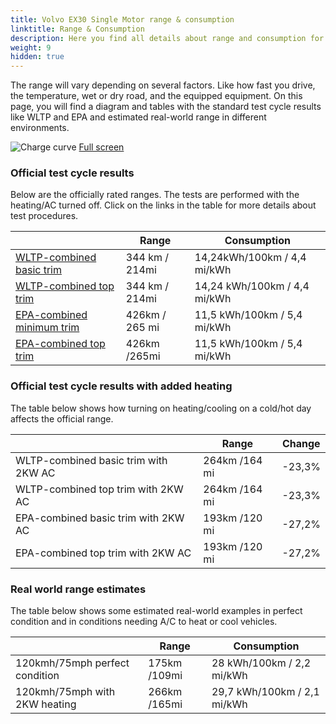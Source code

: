 ```yaml
---
title: Volvo EX30 Single Motor range & consumption
linktitle: Range & Consumption
description: Here you find all details about range and consumption for Volvo EX30 Single Motor.
weight: 9
hidden: true
---
```

<!-- markdownlint-disable MD033 -->
<object type="image/svg+xml" data="../modelnavigation.svg"></object>

The range will vary depending on several factors. Like how fast you drive, the temperature, wet or dry road, and the equipped equipment. On this page, you will find a diagram and tables with the standard test cycle results like WLTP and EPA and estimated real-world range in different environments. 

![Charge curve](../range.svg  "Range information")
[Full screen](../range.svg)

### Official test cycle results

Below are the officially rated ranges. The tests are performed with the heating/AC turned off. Click on the links in the table for more details about test procedures. 

| | Range  | Consumption  |
|----|-----|------|
| [WLTP-combined basic trim](../../../../../guides/understandingrange/wltp/) | 344 km / 214mi |14,24kWh/100km / 4,4 mi/kWh | 
| [WLTP-combined top trim](../../../../../guides/understandingrange/wltp/) | 344 km / 214mi | 14,24 kWh/100km / 4,4 mi/kWh | 
| [EPA-combined minimum trim](../../../../../guides/understandingrange/epa/) | 426km / 265 mi| 11,5 kWh/100km / 5,4 mi/kWh |
| [EPA-combined top trim](../../../../../guides/understandingrange/epa/) | 426km /265mi| 11,5 kWh/100km / 5,4 mi/kWh  |

### Official test cycle results with added heating

The table below shows how turning on heating/cooling on a cold/hot day affects the official range. 

| | Range  | Change  |
|----|-----|------|
| WLTP-combined basic trim with 2KW AC | 264km /164 mi | -23,3%|
| WLTP-combined top trim with 2KW AC | 264km /164 mi | -23,3%|
| EPA-combined basic trim with 2KW AC | 193km /120 mi | -27,2%|
| EPA-combined top trim with 2KW AC | 193km /120 mi | -27,2%|

### Real world range estimates

The table below shows some estimated real-world examples in perfect condition and in conditions needing A/C to heat or cool vehicles. 

| | Range  | Consumption  |
|----|-----|------|
| 120kmh/75mph perfect condition | 175km /109mi| 28 kWh/100km / 2,2 mi/kWh |
| 120kmh/75mph with 2KW heating | 266km /165mi| 29,7 kWh/100km / 2,1 mi/kWh |
